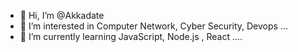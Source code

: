 - 👋 Hi, I’m @Akkadate
- 👀 I’m interested in Computer Network, Cyber Security, Devops ...
- 🌱 I’m currently learning JavaScript, Node.js , React ....


<!---
Akkadate/Akkadate is a ✨ special ✨ repository because its `README.md` (this file) appears on your GitHub profile.
You can click the Preview link to take a look at your changes.
--->

